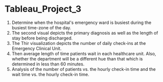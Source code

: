 # Tableau_Project_3
1. Determine when the hospital's emergency ward is busiest during the busiest time-zone of the day. 
2. The second visual depicts the primary diagnosis as well as the length of stay before being discharged. 
3. The Thir visualization depicts the number of daily check-ins at the Emergency Clinical Unit. 
4. Then average length of time patients wait in each healthcare unit. Also, whether the department will be a different hue than that which is determined in less than 60 minutes. 
5. Analysis of the number of patients vs. the hourly check-in time and the wait time vs. the hourly check-in time.
